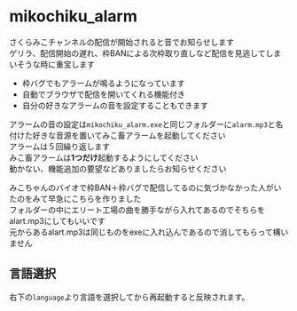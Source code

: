 # mikochiku_alarm

さくらみこチャンネルの配信が開始されると音でお知らせします  
ゲリラ、配信開始の遅れ、枠BANによる次枠取り直しなど配信を見逃してしまいそうな時に重宝します  

* 枠バグでもアラームが鳴るようになっています
* 自動でブラウザで配信を開いてくれる機能付き
* 自分の好きなアラームの音を設定することもできます

アラームの音の設定は`mikochiku_alarm.exe`と同じフォルダーに`alarm.mp3`と名付けた好きな音源を置いてみこ畜アラームを起動してください  
アラームは５回繰り返します  
みこ畜アラームは**1つだけ**起動するようにしてください  
動かない、機能追加の要望などありましたらお知らせください  

みこちゃんのバイオで枠BAN＋枠バグで配信してるのに気づかなかった人がいたのをみて早急にこちらを作りました  
フォルダーの中にエリート工場の曲を勝手ながら入れてあるのでそちらをalart.mp3にしてもいいです  
元からあるalart.mp3は同じものをexeに入れ込んであるので消してもらって構いません  

## 言語選択

右下の`language`より言語を選択してから再起動すると反映されます。  

